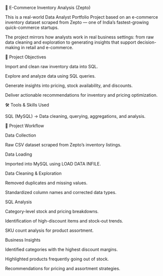 🛒 E-Commerce Inventory Analysis (Zepto)

This is a real-world Data Analyst Portfolio Project based on an e-commerce inventory dataset scraped from Zepto — one of India’s fastest-growing quick-commerce startups.

The project mirrors how analysts work in real business settings: from raw data cleaning and exploration to generating insights that support decision-making in retail and e-commerce.

🎯 Project Objectives

Import and clean raw inventory data into SQL.

Explore and analyze data using SQL queries.

Generate insights into pricing, stock availability, and discounts.

Deliver actionable recommendations for inventory and pricing optimization.

🛠️ Tools & Skills Used

SQL (MySQL) → Data cleaning, querying, aggregations, and analysis.

📂 Project Workflow

Data Collection

Raw CSV dataset scraped from Zepto’s inventory listings.

Data Loading

Imported into MySQL using LOAD DATA INFILE.

Data Cleaning & Exploration

Removed duplicates and missing values.

Standardized column names and corrected data types.

SQL Analysis

Category-level stock and pricing breakdowns.

Identification of high-discount items and stock-out trends.

SKU count analysis for product assortment.

Business Insights

Identified categories with the highest discount margins.

Highlighted products frequently going out of stock.

Recommendations for pricing and assortment strategies.

